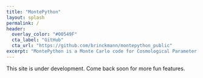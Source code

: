 ```yaml
---
title: "MontePython"
layout: splash
permalink: /
header:
  overlay_color: "#00549F"
  cta_label: "GitHub"
  cta_url: "https://github.com/brinckmann/montepython_public"
excerpt: "MontePython is a Monte Carlo code for Cosmological Parameter extraction. It contains likelihood codes of most recent and future experiments, and interfaces with the Boltzmann code [CLASS](http://class-code.net) for computing the cosmological observables."
---
```


This site is under development. Come back soon for more fun features.
